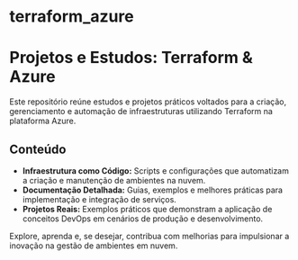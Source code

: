 # terraform_azure
# Projetos e Estudos: Terraform & Azure

Este repositório reúne estudos e projetos práticos voltados para a criação, gerenciamento e automação de infraestruturas utilizando Terraform na plataforma Azure.

## Conteúdo
- **Infraestrutura como Código:** Scripts e configurações que automatizam a criação e manutenção de ambientes na nuvem.
- **Documentação Detalhada:** Guias, exemplos e melhores práticas para implementação e integração de serviços.
- **Projetos Reais:** Exemplos práticos que demonstram a aplicação de conceitos DevOps em cenários de produção e desenvolvimento.

Explore, aprenda e, se desejar, contribua com melhorias para impulsionar a inovação na gestão de ambientes em nuvem.
